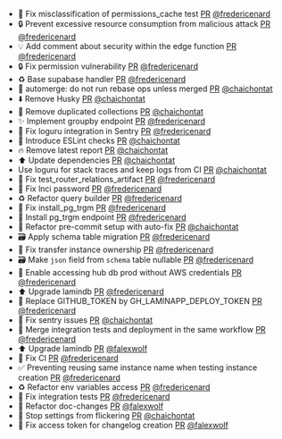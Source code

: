 - 🚚 Fix misclassification of permissions_cache test [PR](https://github.com/laminlabs/laminhub/pull/930) [@fredericenard](https://github.com/fredericenard)
- 🔒 Prevent excessive resource consumption from malicious attack [PR](https://github.com/laminlabs/laminhub/pull/919) [@fredericenard](https://github.com/fredericenard)
- 💡 Add comment about security within the edge function [PR](https://github.com/laminlabs/laminhub/pull/929) [@fredericenard](https://github.com/fredericenard)
- 🔒 Fix permission vulnerability [PR](https://github.com/laminlabs/laminhub/pull/928) [@fredericenard](https://github.com/fredericenard)
- ♻️ Base supabase handler [PR](https://github.com/laminlabs/laminhub/pull/927) [@fredericenard](https://github.com/fredericenard)
- :green_heart: automerge: do not run rebase ops unless merged [PR](https://github.com/laminlabs/laminhub/pull/925) [@chaichontat](https://github.com/chaichontat)
- :arrow_down: Remove Husky [PR](https://github.com/laminlabs/laminhub/pull/923) [@chaichontat](https://github.com/chaichontat)
- :bug: Remove duplicated collections [PR](https://github.com/laminlabs/laminhub/pull/917) [@chaichontat](https://github.com/chaichontat)
- ✨ Implement groupby endpoint [PR](https://github.com/laminlabs/laminhub/pull/893) [@fredericenard](https://github.com/fredericenard)
- 🐛 Fix loguru integration in Sentry [PR](https://github.com/laminlabs/laminhub/pull/913) [@fredericenard](https://github.com/fredericenard)
- :construction_worker: Introduce ESLint checks [PR](https://github.com/laminlabs/laminhub/pull/912) [@chaichontat](https://github.com/chaichontat)
- :fire: Remove latest report [PR](https://github.com/laminlabs/laminhub/pull/911) [@chaichontat](https://github.com/chaichontat)
- :arrow_up: Update dependencies [PR](https://github.com/laminlabs/laminhub/pull/910) [@chaichontat](https://github.com/chaichontat)
- Use loguru for stack traces and keep logs from CI [PR](https://github.com/laminlabs/laminhub/pull/908) [@chaichontat](https://github.com/chaichontat)
- 💚 Fix test_router_relations_artifact [PR](https://github.com/laminlabs/laminhub/pull/907) [@fredericenard](https://github.com/fredericenard)
- 💚 Fix lnci password [PR](https://github.com/laminlabs/laminhub/pull/906) [@fredericenard](https://github.com/fredericenard)
- ♻️ Refactor query builder [PR](https://github.com/laminlabs/laminhub/pull/819) [@fredericenard](https://github.com/fredericenard)
- 💚 Fix install_pg_trgm [PR](https://github.com/laminlabs/laminhub/pull/903) [@fredericenard](https://github.com/fredericenard)
- 🚀 Install pg_trgm endpoint [PR](https://github.com/laminlabs/laminhub/pull/901) [@fredericenard](https://github.com/fredericenard)
- 👷 Refactor pre-commit setup with auto-fix [PR](https://github.com/laminlabs/laminhub/pull/892) [@chaichontat](https://github.com/chaichontat)
- 🗃️ Apply schema table migration [PR](https://github.com/laminlabs/laminhub/pull/890) [@fredericenard](https://github.com/fredericenard)
- 🐛 Fix transfer instance ownership [PR](https://github.com/laminlabs/laminhub/pull/888) [@fredericenard](https://github.com/fredericenard)
- 🗃️ Make `json` field from `schema` table nullable [PR](https://github.com/laminlabs/laminhub/pull/886) [@fredericenard](https://github.com/fredericenard)
- 🐛 Enable accessing hub db prod without AWS credentials [PR](https://github.com/laminlabs/laminhub/pull/885) [@fredericenard](https://github.com/fredericenard)
- ⬆️ Upgrade lamindb [PR](https://github.com/laminlabs/laminhub/pull/887) [@fredericenard](https://github.com/fredericenard)
- 💚 Replace GITHUB_TOKEN by GH_LAMINAPP_DEPLOY_TOKEN [PR](https://github.com/laminlabs/laminhub/pull/882) [@fredericenard](https://github.com/fredericenard)
- 🐛 Fix sentry issues [PR](https://github.com/laminlabs/laminhub/pull/879) [@chaichontat](https://github.com/chaichontat)
- 💚 Merge integration tests and deployment in the same workflow [PR](https://github.com/laminlabs/laminhub/pull/877) [@fredericenard](https://github.com/fredericenard)
- ⬆️ Upgrade lamindb [PR](https://github.com/laminlabs/laminhub/pull/871) [@falexwolf](https://github.com/falexwolf)
- 💚 Fix CI [PR](https://github.com/laminlabs/laminhub/pull/876) [@fredericenard](https://github.com/fredericenard)
- ✅ Preventing reusing same instance name when testing instance creation [PR](https://github.com/laminlabs/laminhub/pull/875) [@fredericenard](https://github.com/fredericenard)
- ♻️ Refactor env variables access [PR](https://github.com/laminlabs/laminhub/pull/873) [@fredericenard](https://github.com/fredericenard)
- 💚 Fix integration tests [PR](https://github.com/laminlabs/laminhub/pull/872) [@fredericenard](https://github.com/fredericenard)
- 👷 Refactor doc-changes [PR](https://github.com/laminlabs/laminhub/pull/860) [@falexwolf](https://github.com/falexwolf)
- 🐛 Stop settings from flickering [PR](https://github.com/laminlabs/laminhub/pull/858) [@chaichontat](https://github.com/chaichontat)
- 👷 Fix access token for changelog creation [PR](https://github.com/laminlabs/laminhub/pull/857) [@falexwolf](https://github.com/falexwolf)
